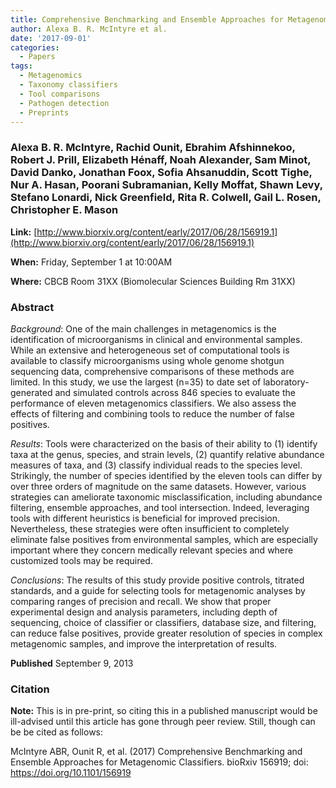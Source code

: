```yaml
---
title: Comprehensive Benchmarking and Ensemble Approaches for Metagenomic Classifiers
author: Alexa B. R. McIntyre et al.
date: '2017-09-01'
categories:
  - Papers
tags:
  - Metagenomics
  - Taxonomy classifiers
  - Tool comparisons
  - Pathogen detection
  - Preprints
---
```


### Alexa B. R. McIntyre, Rachid Ounit, Ebrahim Afshinnekoo, Robert J. Prill, Elizabeth Hénaff, Noah Alexander, Sam Minot, David Danko, Jonathan Foox, Sofia Ahsanuddin, Scott Tighe, Nur A. Hasan, Poorani Subramanian, Kelly Moffat, Shawn Levy, Stefano Lonardi, Nick Greenfield, Rita R. Colwell, Gail L. Rosen, Christopher E. Mason

**Link:** [http://www.biorxiv.org/content/early/2017/06/28/156919.1](http://www.biorxiv.org/content/early/2017/06/28/156919.1)

**When:** Friday, September 1 at 10:00AM

**Where:** CBCB Room 31XX (Biomolecular Sciences Building Rm 31XX)

### Abstract

*Background*: One of the main challenges in metagenomics is the identification of microorganisms in clinical and environmental samples. While an extensive and heterogeneous set of computational tools is available to classify microorganisms using whole genome shotgun sequencing data, comprehensive comparisons of these methods are limited. In this study, we use the largest (n=35) to date set of laboratory-generated and simulated controls across 846 species to evaluate the performance of eleven metagenomics classifiers. We also assess the effects of filtering and combining tools to reduce the number of false positives.

*Results*: Tools were characterized on the basis of their ability to (1) identify taxa at the genus, species, and strain levels, (2) quantify relative abundance measures of taxa, and (3) classify individual reads to the species level. Strikingly, the number of species identified by the eleven tools can differ by over three orders of magnitude on the same datasets. However, various strategies can ameliorate taxonomic misclassification, including abundance filtering, ensemble approaches, and tool intersection. Indeed, leveraging tools with different heuristics is beneficial for improved precision. Nevertheless, these strategies were often insufficient to completely eliminate false positives from environmental samples, which are especially important where they concern medically relevant species and where customized tools may be required.

*Conclusions*: The results of this study provide positive controls, titrated standards, and a guide for selecting tools for metagenomic analyses by comparing ranges of precision and recall. We show that proper experimental design and analysis parameters, including depth of sequencing, choice of classifier or classifiers, database size, and filtering, can reduce false positives, provide greater resolution of species in complex metagenomic samples, and improve the interpretation of results.

**Published** September 9, 2013

### Citation

**Note:** This is in pre-print, so citing this in a published manuscript would be ill-advised until this article has gone through peer review. Still, though can be be cited as follows:

McIntyre ABR, Ounit R, et al. (2017) Comprehensive Benchmarking and Ensemble Approaches for Metagenomic Classifiers. bioRxiv 156919; doi: https://doi.org/10.1101/156919


